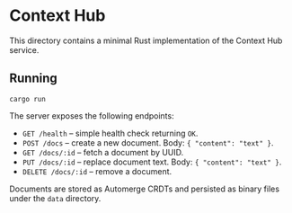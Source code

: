 # Context Hub

This directory contains a minimal Rust implementation of the Context Hub service.

## Running

```
cargo run
```

The server exposes the following endpoints:

- `GET /health` – simple health check returning `OK`.
- `POST /docs` – create a new document. Body: `{ "content": "text" }`.
- `GET /docs/:id` – fetch a document by UUID.
- `PUT /docs/:id` – replace document text. Body: `{ "content": "text" }`.
- `DELETE /docs/:id` – remove a document.

Documents are stored as Automerge CRDTs and persisted as binary files under the `data` directory.
